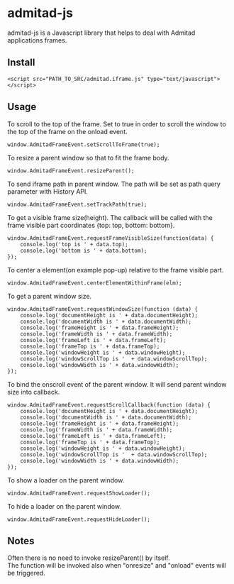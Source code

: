 admitad-js
==================

admitad-js is a Javascript library that helps to deal with Admitad applications frames.

Install
----------

    <script src="PATH_TO_SRC/admitad.iframe.js" type="text/javascript"></script>

Usage
-------

To scroll to the top of the frame. Set to true in order to scroll the window
to the top of the frame on the onload event.

    window.AdmitadFrameEvent.setScrollToFrame(true);

To resize a parent window so that to fit the frame body.

    window.AdmitadFrameEvent.resizeParent();

To send iframe path in parent window. The path will be set as path query parameter with History API.

    window.AdmitadFrameEvent.setTrackPath(true);

To get a visible frame size(height). The callback will be called
with the frame visible part coordinates {top: top, bottom: bottom}.

    window.AdmitadFrameEvent.requestFrameVisibleSize(function(data) {
        console.log('top is ' + data.top);
        console.log('bottom is ' + data.bottom);
    });

To center a element(on example pop-up) relative to the frame visible part.

    window.AdmitadFrameEvent.centerElementWithinFrame(elm);

To get a parent window size.

    window.AdmitadFrameEvent.requestWindowSize(function (data) {
        console.log('documentHeight is ' + data.documentHeight);
        console.log('documentWidth is ' + data.documentWidth);
        console.log('frameHeight is ' + data.frameHeight);
        console.log('frameWidth is ' + data.frameWidth);
        console.log('frameLeft is ' + data.frameLeft);
        console.log('frameTop is ' + data.frameTop);
        console.log('windowHeight is ' + data.windowHeight);
        console.log('windowScrollTop is '  + data.windowScrollTop);
        console.log('windowWidth is ' + data.windowWidth);
    });

To bind the onscroll event of the parent window. It will send parent window size into callback.

    window.AdmitadFrameEvent.requestScrollCallback(function (data) {
        console.log('documentHeight is ' + data.documentHeight);
        console.log('documentWidth is ' + data.documentWidth);
        console.log('frameHeight is ' + data.frameHeight);
        console.log('frameWidth is ' + data.frameWidth);
        console.log('frameLeft is ' + data.frameLeft);
        console.log('frameTop is ' + data.frameTop);
        console.log('windowHeight is ' + data.windowHeight);
        console.log('windowScrollTop is '  + data.windowScrollTop);
        console.log('windowWidth is ' + data.windowWidth);
    });

To show a loader on the parent window.

    window.AdmitadFrameEvent.requestShowLoader();

To hide a loader on the parent window.

    window.AdmitadFrameEvent.requestHideLoader();

Notes
------

Often there is no need to invoke resizeParent() by itself.  
The function will be invoked also when "onresize" and "onload" events will be triggered.

